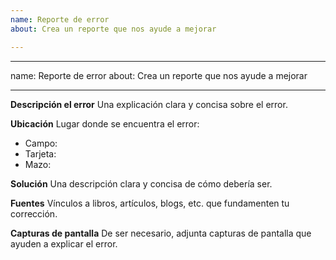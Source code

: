 ```yaml
---
name: Reporte de error
about: Crea un reporte que nos ayude a mejorar

---
```


---
name: Reporte de error
about: Crea un reporte que nos ayude a mejorar

---

**Descripción el error**
Una explicación clara y concisa sobre el error.

**Ubicación**
Lugar donde se encuentra el error:
- Campo:
- Tarjeta:
- Mazo:

**Solución**
Una descripción clara y concisa de cómo debería ser.

**Fuentes**
Vínculos a libros, artículos, blogs, etc. que fundamenten tu corrección.

**Capturas de pantalla**
De ser necesario, adjunta capturas de pantalla que ayuden a explicar el error.
